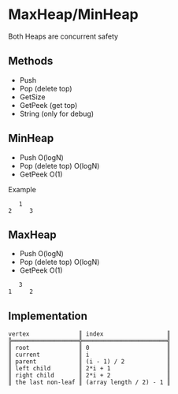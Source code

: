 # MaxHeap/MinHeap
Both Heaps are concurrent safety

## Methods
* Push
* Pop (delete top)
* GetSize
* GetPeek (get top)
* String (only for debug)

## MinHeap
* Push O(logN)
* Pop (delete top) O(logN)
* GetPeek O(1)

Example
```
   1
2     3
```

## MaxHeap
* Push O(logN)
* Pop (delete top) O(logN)
* GetPeek O(1)

```
   3
1     2
```

## Implementation
```
vertex              ║ index                  ║
╠═══════════════════╬════════════════════════╣
║ root              ║ 0                      ║
║ current           ║ i                      ║
║ parent            ║ (i - 1) / 2            ║
║ left child        ║ 2*i + 1                ║
║ right child       ║ 2*i + 2                ║
║ the last non-leaf ║ (array length / 2) - 1 ║
```